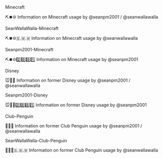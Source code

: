 
Minecraft

⛏️⏹️🌐️ Information on Minecraft usage by @seanpm2001 / @seanwallawalla

SeanWallaWalla-Minecraft

⛏️⏹️🌐️🇸.🇼.🇼 Information on Minecraft usage by @seanwallawalla

Seanpm2001-Minecraft

⛏️⏹️🌐️2️⃣️0️⃣️0️⃣️1️⃣️ Information on Minecraft usage by @seanpm2001

Disney

🐭️🏰️🌐️ Information on former Disney usage by @seanpm2001 / @seanwallawalla

Seanpm2001-Disney

🐭️🏰️🌐️2️⃣️0️⃣️0️⃣️1️⃣️ Information on former Disney usage by @seanpm2001

Club-Penguin

🐧️🧊️🌐️ Information on former Club Penguin usage by @seanpm2001 / @seanwallawalla

SeanWallaWalla-Club-Penguin

🐧️🧊️🌐️🇸.🇼.🇼 Information on former Club Penguin usage by @seanwallawalla

